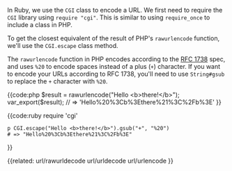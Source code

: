 In Ruby, we use the `CGI` class to encode a URL. We first need to require the
`CGI` library using `require "cgi"`. This is similar to using `require_once`
to include a class in PHP.

To get the closest equivalent of the result of PHP's `rawurlencode` function,
we'll use the `CGI.escape` class method.

The `rawurlencode` function in PHP encodes according to the 
[RFC 1738](http://www.faqs.org/rfcs/rfc1738) spec, and uses `%20` to
encode spaces instead of a plus (`+`) character. If you want to encode your
URLs according to RFC 1738, you'll need to use `String#gsub` to replace the
`+` character with `%20`.

                                            
{{code:php
    $result = rawurlencode("Hello <b>there!</b>");
    var_export($result);
    // => 'Hello%20%3Cb%3Ethere%21%3C%2Fb%3E'
}}


{{code:ruby
    require 'cgi'

    p CGI.escape("Hello <b>there!</b>").gsub("+", "%20")
    # => "Hello%20%3Cb%3Ethere%21%3C%2Fb%3E"
}}


{{related:
    url/rawurldecode
    url/urldecode
    url/urlencode
}}
